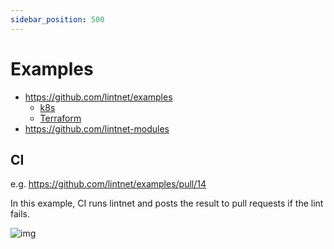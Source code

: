 ```yaml
---
sidebar_position: 500
---
```


# Examples

- https://github.com/lintnet/examples
  - [k8s](https://github.com/lintnet/examples/tree/main/k8s)
  - [Terraform](https://github.com/lintnet/examples/tree/main/terraform)
- https://github.com/lintnet-modules

## CI

e.g. https://github.com/lintnet/examples/pull/14

In this example, CI runs lintnet and posts the result to pull requests if the lint fails.

![img](https://github.com/lintnet/examples/assets/13323303/43f03492-c7e9-4646-8da0-5a3656b1ab77)
